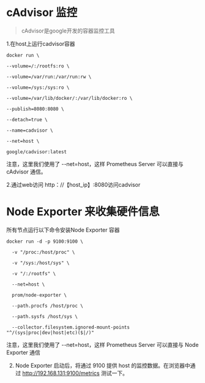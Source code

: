 # cAdvisor 监控
> cAdvisor是google开发的容器监控工具

1.在host上运行cadvisor容器

```shell
docker run \

--volume=/:/rootfs:ro \

--volume=/var/run:/var/run:rw \

--volume=/sys:/sys:ro \

--volume=/var/lib/docker/:/var/lib/docker:ro \

--publish=8080:8080 \

--detach=true \

--name=cadvisor \

--net=host \

google/cadvisor:latest
 ```
 注意，这里我们使用了 --net=host，这样 Prometheus Server 可以直接与 cAdvisor 通信。
 
 2.通过web访问  http：//【host_ip】:8080访问cadvisor
 
 
 
 
# Node Exporter 来收集硬件信息

所有节点运行以下命令安装Node Exporter 容器
```
docker run -d -p 9100:9100 \

  -v "/proc:/host/proc" \

  -v "/sys:/host/sys" \

  -v "/:/rootfs" \

  --net=host \

  prom/node-exporter \

  --path.procfs /host/proc \

  --path.sysfs /host/sys \

  --collector.filesystem.ignored-mount-points "^/(sys|proc|dev|host|etc)($|/)"
  ```
  注意，这里我们使用了 --net=host，这样 Prometheus Server 可以直接与 Node Exporter 通信
  
  2. Node Exporter 启动后，将通过 9100 提供 host 的监控数据。在浏览器中通过 http://192.168.131:9100/metrics 测试一下。
